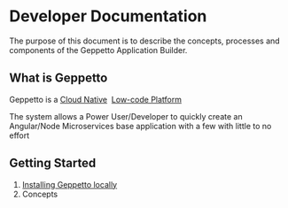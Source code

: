 # Developer Documentation

The purpose of this document is to describe the concepts, processes and components of the Geppetto Application Builder.

## What is Geppetto

Geppetto is a [Cloud Native](https://en.wikipedia.org/wiki/Cloud_native_computing)$~~$[Low-code Platform](https://en.wikipedia.org/wiki/Low-code_development_platform)

The system allows a Power User/Developer to quickly create an Angular/Node Microservices base application with a few with little to no effort

## Getting Started

1. [Installing Geppetto locally](./getting_started.md)
2. Concepts
